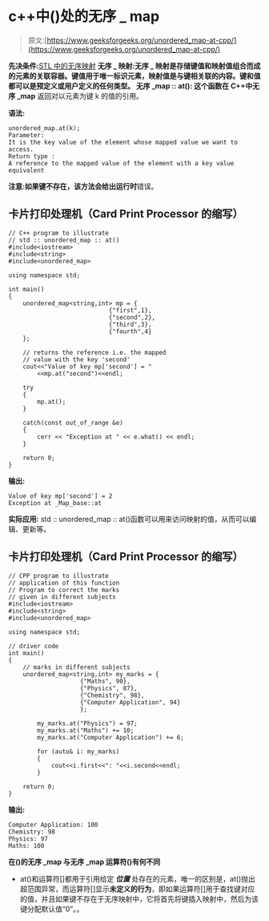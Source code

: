 # c++中()处的无序 _ map

> 原文:[https://www.geeksforgeeks.org/unordered_map-at-cpp/](https://www.geeksforgeeks.org/unordered_map-at-cpp/)

**先决条件:**[STL 中的无序映射](https://www.geeksforgeeks.org/unordered_map-in-stl-and-its-applications/)
**无序 _ 映射:**无序 _ 映射是存储键值和映射值组合而成的元素的关联容器。键值用于唯一标识元素，映射值是与键相关联的内容。键和值都可以是预定义或用户定义的任何类型。
**无序 _map :: at():** 这个函数在 C++中**无序 _map** 返回对以元素为键 k 的值的引用。

**语法:**

```
unordered_map.at(k);
Parameter:
It is the key value of the element whose mapped value we want to access.
Return type :
A reference to the mapped value of the element with a key value equivalent
```

**注意:**如果键不存在，该方法会给出**运行时**错误。

## 卡片打印处理机（Card Print Processor 的缩写）

```
// C++ program to illustrate
// std :: unordered_map :: at()
#include<iostream>
#include<string>
#include<unordered_map>

using namespace std;

int main()
{
    unordered_map<string,int> mp = {
                            {"first",1},
                            {"second",2},
                            {"third",3},
                            {"fourth",4}
    };

    // returns the reference i.e. the mapped
    // value with the key 'second'
    cout<<"Value of key mp['second'] = "
        <<mp.at("second")<<endl;

    try
    {
        mp.at();
    }

    catch(const out_of_range &e)
    {
        cerr << "Exception at " << e.what() << endl;
    }

    return 0;
}
```

**输出:**

```
Value of key mp['second'] = 2
Exception at _Map_base::at
```

**实际应用:** std :: unordered_map :: at()函数可以用来访问映射的值，从而可以编辑、更新等。

## 卡片打印处理机（Card Print Processor 的缩写）

```
// CPP program to illustrate
// application of this function
// Program to correct the marks
// given in different subjects
#include<iostream>
#include<string>
#include<unordered_map>

using namespace std;

// driver code
int main()
{
    // marks in different subjects
    unordered_map<string,int> my_marks = {
                    {"Maths", 90},
                    {"Physics", 87},
                    {"Chemistry", 98},
                    {"Computer Application", 94}
                    };

        my_marks.at("Physics") = 97;
        my_marks.at("Maths") += 10;
        my_marks.at("Computer Application") += 6;

        for (auto& i: my_marks)
        {
            cout<<i.first<<": "<<i.second<<endl;
        }

    return 0;
}
```

**输出:**

```
Computer Application: 100
Chemistry: 98
Physics: 97
Maths: 100
```

**在()的无序 _map 与无序 _map 运算符()有何不同**

*   at()和运算符[]都用于引用给定 ***位置*** 处存在的元素，唯一的区别是，at()抛出超范围异常，而运算符[]显示**未定义的行为**，即如果运算符[]用于查找键对应的值，并且如果键不存在于无序映射中，它将首先将键插入映射中，然后为该键分配默认值“0”。。